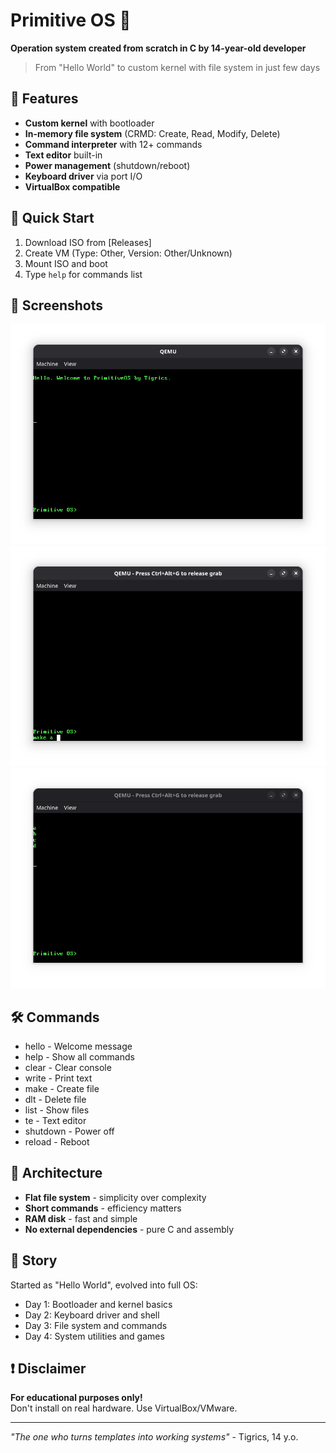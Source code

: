 # Primitive OS 🐅

**Operation system created from scratch in C by 14-year-old developer**

> From "Hello World" to custom kernel with file system in just few days

## 🚀 Features
- **Custom kernel** with bootloader
- **In-memory file system** (CRMD: Create, Read, Modify, Delete)  
- **Command interpreter** with 12+ commands
- **Text editor** built-in
- **Power management** (shutdown/reboot)
- **Keyboard driver** via port I/O
- **VirtualBox compatible**

## 🎯 Quick Start
1. Download ISO from [Releases]
2. Create VM (Type: Other, Version: Other/Unknown)
3. Mount ISO and boot
4. Type `help` for commands list

## 📸 Screenshots
![Shell](img/1.png)
![File System](img/2.png) 
![Games](img/3.png)

## 🛠️ Commands
* hello - Welcome message
* help - Show all commands
* clear - Clear console
* write - Print text
* make - Create file
* dlt - Delete file
* list - Show files
* te - Text editor
* shutdown - Power off
* reload - Reboot
## 🧩 Architecture
- **Flat file system** - simplicity over complexity
- **Short commands** - efficiency matters  
- **RAM disk** - fast and simple
- **No external dependencies** - pure C and assembly

## 📖 Story
Started as "Hello World", evolved into full OS:
- Day 1: Bootloader and kernel basics
- Day 2: Keyboard driver and shell
- Day 3: File system and commands
- Day 4: System utilities and games

## ❗ Disclaimer
**For educational purposes only!**  
Don't install on real hardware. Use VirtualBox/VMware.

---

*"The one who turns templates into working systems"* - Tigrics, 14 y.o.
